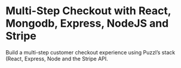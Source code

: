 # Multi-Step Checkout with React, Mongodb, Express, NodeJS and Stripe

Build a multi-step customer checkout experience using Puzzl’s stack (React, Express, Node and the Stripe API.
